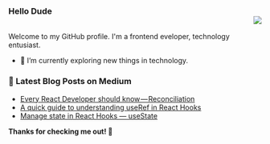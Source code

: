 ### Hello Dude <div align = 'right'>![](https://komarev.com/ghpvc/?username=xaunvih&color=yellow)</div>

Welcome to my GitHub profile. I'm a frontend eveloper, technology entusiast.

- 🌱 I’m currently exploring new things in technology.

### 📕 Latest Blog Posts on Medium

- [Every React Developer should know — Reconciliation](https://xaunvih.medium.com/every-react-developer-should-know-reconciliation-d7415dbaed89)
- [A quick guide to understanding useRef in React Hooks](https://xaunvih.medium.com/react-hooks-useref-334ad659ba39)
- [Manage state in React Hooks — useState](https://xaunvih.medium.com/manage-state-in-react-hooks-usestate-17f72e8fd12e)

[blog]: https://xaunvih.medium.com/

**Thanks for checking me out! 🤙**
